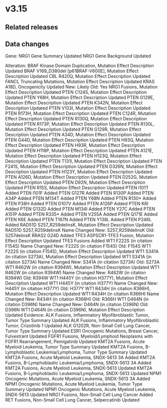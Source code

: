 # v3.15

## Related releases

## Data changes

Gene:
NRG1 Gene Summary Updated
NRG1 Gene Background Updated

Alteration:
BRAF Kinase Domain Duplication, Mutation Effect Description Updated
BRAF V169_D380del [p61BRAF-V600E], Mutation Effect Description Updated
CBL R420Q, Mutation Effect Description Updated
FANCL Truncating Mutations, Mutation Effect Description Updated
KRAS A18D, Oncogenicity Updated
	 New: Likely
	 Old: Yes
NRG1 Fusions, Mutation Effect Description Updated
PTEN C124S, Mutation Effect Description Updated
PTEN Y68H, Mutation Effect Description Updated
PTEN G129E, Mutation Effect Description Updated
PTEN K342N, Mutation Effect Description Updated
PTEN V133I, Mutation Effect Description Updated
PTEN R173H, Mutation Effect Description Updated
PTEN C124R, Mutation Effect Description Updated
PTEN R130Q, Mutation Effect Description Updated
PTEN R173P, Mutation Effect Description Updated
PTEN R130L, Mutation Effect Description Updated
PTEN G129R, Mutation Effect Description Updated
PTEN A34D, Mutation Effect Description Updated
PTEN G44D, Mutation Effect Description Updated
PTEN H93Q, Mutation Effect Description Updated
PTEN H93R, Mutation Effect Description Updated
PTEN H118P, Mutation Effect Description Updated
PTEN A121E, Mutation Effect Description Updated
PTEN H123Q, Mutation Effect Description Updated
PTEN T131I, Mutation Effect Description Updated
PTEN F241S, Mutation Effect Description Updated
PTEN D326N, Mutation Effect Description Updated
PTEN H123Y, Mutation Effect Description Updated
PTEN A126D, Mutation Effect Description Updated
PTEN D252G, Mutation Effect Description Updated
PTEN D92N, Mutation Effect Description Updated
PTEN R15S, Mutation Effect Description Updated
PTEN I101T Added
PTEN I101F Added
PTEN G127R Added
PTEN R130P Added
PTEN A34P Added
PTEN M134T Added
PTEN Y68N Added
PTEN R130* Added
PTEN P38H Added
PTEN D107V Added
PTEN A126P Added
PTEN K6I Added
PTEN G132D Added
PTEN M134I Added
PTEN Y27C Added
PTEN A151P Added
PTEN R335* Added
PTEN V255A Added
PTEN Q171E Added
PTEN K6E Added
PTEN T167N Added
PTEN Y138L Added
PTEN P246L Added
RAD51D S257_R259delinsK, Mutation Effect Description Updated
RAD51D S257_R259delinsK Name Changed
	 New: S257_R259delinsK
	 Old: S257delinsK
RRAS2 G24D Added
TFE3 ASPSCR1-TFE3 Fusion, Mutation Effect Description Updated
TFE3 Fusions Added
WT1 F222S (in citation F154S) Name Changed
	 New: F222S (in citation F154S)
	 Old: F154S
WT1 F222S (in citation F154S), Mutation Effect Description Updated
WT1 S341A (in citation S273A), Mutation Effect Description Updated
WT1 S341A (in citation S273A) Name Changed
	 New: S341A (in citation S273A)
	 Old: S273A
WT1 R462W (in citation R394W), Mutation Effect Description Updated
WT1 R462W (in citation R394W) Name Changed
	 New: R462W (in citation R394W)
	 Old: R394W
WT1 H445Y (in citation H377Y), Mutation Effect Description Updated
WT1 H445Y (in citation H377Y) Name Changed
	 New: H445Y (in citation H377Y)
	 Old: H377Y
WT1 R434H (in citation R366H), Mutation Effect Description Updated
WT1 R434H (in citation R366H) Name Changed
	 New: R434H (in citation R366H)
	 Old: R366H
WT1 D464N (in citation D396N) Name Changed
	 New: D464N (in citation D396N)
	 Old: D396N
WT1 D464N (in citation D396N), Mutation Effect Description Updated
Evidence:
ALK Fusions, Inflammatory Myofibroblastic Tumor, Tumor Type Summary Updated
ALK Fusions, Inflammatory Myofibroblastic Tumor, Crizotinib 1 Updated
ALK G1202R, Non-Small Cell Lung Cancer, Tumor Type Summary Updated
ESR1 Oncogenic Mutations, Breast Cancer, Fulvestrant  Updated
FGFR1 Fusions, Myeloid/Lymphoid Neoplasms with FGFR1 Rearrangement, Pemigatinib  Updated
KMT2A Fusions, Acute Myeloid Leukemia, Tumor Type Summary Updated
KMT2A Fusions, B-Lymphoblastic Leukemia/Lymphoma, Tumor Type Summary Updated
KMT2A Fusions, Acute Myeloid Leukemia, SNDX-5613 3A Added
KMT2A Fusions, B-Lymphoblastic Leukemia/Lymphoma, SNDX-5613 3A Added
KMT2A Fusions, Acute Myeloid Leukemia, SNDX-5613  Updated
KMT2A Fusions, B-Lymphoblastic Leukemia/Lymphoma, SNDX-5613  Updated
NPM1 Oncogenic Mutations, Acute Myeloid Leukemia, SNDX-5613 3A Added
NPM1 Oncogenic Mutations, Acute Myeloid Leukemia, Tumor Type Summary Updated
NPM1 Oncogenic Mutations, Acute Myeloid Leukemia, SNDX-5613  Updated
NRG1 Fusions, Non-Small Cell Lung Cancer Added
RET Fusions, Non-Small Cell Lung Cancer, Selpercatinib  Updated

